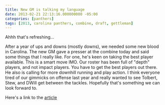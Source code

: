 ```yaml
---
title: New GM is talking my language
date: 2013-02-21 22:13:16.000000000 -05:00
categories: [panthers]
tags: [2013, carolina panthers, combine, draft, gettleman]
---
```

Ahhh that's refreshing...

After a year of ups and downs (mostly downs), we needed some new blood in Carolina.  The new GM gave a presser at the combine today and said some things that I really like.  For one, he's keen on taking the best player available.  This is a smart move IMO.  Our roster has been full of "depth" players, and not impact players.  You have to get the best players out there.  He also is calling for more downhill running and play action.  I think everyone tired of our gimmicks on offense last year and really wanted to see Tolbert, Stew, and DWill get between the tackles.  Hopefully that's something we can look forward to.

Here's a link to the [article](http://www.catscratchreader.com/2013/2/21/4014768/dave-gettleman-combine-presser-transcript)

